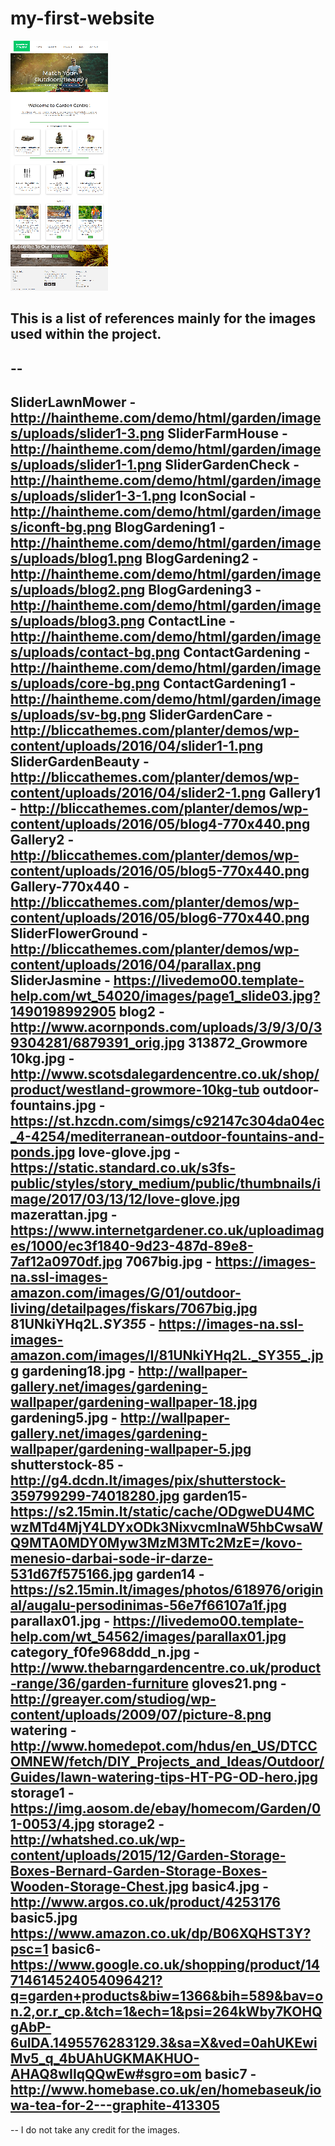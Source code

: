 # my-first-website

![screenshot.png](screenshot.png)

This is a list of references mainly for the images used within the project.
--
--
--

SliderLawnMower - http://haintheme.com/demo/html/garden/images/uploads/slider1-3.png
SliderFarmHouse - http://haintheme.com/demo/html/garden/images/uploads/slider1-1.png
SliderGardenCheck - http://haintheme.com/demo/html/garden/images/uploads/slider1-3-1.png
IconSocial - http://haintheme.com/demo/html/garden/images/iconft-bg.png
BlogGardening1 - http://haintheme.com/demo/html/garden/images/uploads/blog1.png
BlogGardening2 - http://haintheme.com/demo/html/garden/images/uploads/blog2.png
BlogGardening3 - http://haintheme.com/demo/html/garden/images/uploads/blog3.png
ContactLine - http://haintheme.com/demo/html/garden/images/uploads/contact-bg.png
ContactGardening - http://haintheme.com/demo/html/garden/images/uploads/core-bg.png
ContactGardening1 - http://haintheme.com/demo/html/garden/images/uploads/sv-bg.png
SliderGardenCare - http://bliccathemes.com/planter/demos/wp-content/uploads/2016/04/slider1-1.png
SliderGardenBeauty - http://bliccathemes.com/planter/demos/wp-content/uploads/2016/04/slider2-1.png
Gallery1 - http://bliccathemes.com/planter/demos/wp-content/uploads/2016/05/blog4-770x440.png
Gallery2 - http://bliccathemes.com/planter/demos/wp-content/uploads/2016/05/blog5-770x440.png
Gallery-770x440 - http://bliccathemes.com/planter/demos/wp-content/uploads/2016/05/blog6-770x440.png
SliderFlowerGround - http://bliccathemes.com/planter/demos/wp-content/uploads/2016/04/parallax.png
SliderJasmine - https://livedemo00.template-help.com/wt_54020/images/page1_slide03.jpg?1490198992905
blog2  - http://www.acornponds.com/uploads/3/9/3/0/39304281/6879391_orig.jpg
313872_Growmore 10kg.jpg - http://www.scotsdalegardencentre.co.uk/shop/product/westland-growmore-10kg-tub
outdoor-fountains.jpg - https://st.hzcdn.com/simgs/c92147c304da04ec_4-4254/mediterranean-outdoor-fountains-and-ponds.jpg
love-glove.jpg - https://static.standard.co.uk/s3fs-public/styles/story_medium/public/thumbnails/image/2017/03/13/12/love-glove.jpg
mazerattan.jpg - https://www.internetgardener.co.uk/uploadimages/1000/ec3f1840-9d23-487d-89e8-7af12a0970df.jpg
7067big.jpg - https://images-na.ssl-images-amazon.com/images/G/01/outdoor-living/detailpages/fiskars/7067big.jpg
81UNkiYHq2L._SY355_ - https://images-na.ssl-images-amazon.com/images/I/81UNkiYHq2L._SY355_.jpg
gardening18.jpg - http://wallpaper-gallery.net/images/gardening-wallpaper/gardening-wallpaper-18.jpg
gardening5.jpg - http://wallpaper-gallery.net/images/gardening-wallpaper/gardening-wallpaper-5.jpg
shutterstock-85 - http://g4.dcdn.lt/images/pix/shutterstock-359799299-74018280.jpg
garden15- https://s2.15min.lt/static/cache/ODgweDU4MCwzMTd4MjY4LDYxODk3NixvcmlnaW5hbCwsaWQ9MTA0MDY0Myw3MzM3MTc2MzE=/kovo-menesio-darbai-sode-ir-darze-531d67f575166.jpg
garden14 - https://s2.15min.lt/images/photos/618976/original/augalu-persodinimas-56e7f66107a1f.jpg
parallax01.jpg - https://livedemo00.template-help.com/wt_54562/images/parallax01.jpg
category_f0fe968ddd_n.jpg - http://www.thebarngardencentre.co.uk/product-range/36/garden-furniture
gloves21.png - http://greayer.com/studiog/wp-content/uploads/2009/07/picture-8.png
watering - http://www.homedepot.com/hdus/en_US/DTCCOMNEW/fetch/DIY_Projects_and_Ideas/Outdoor/Guides/lawn-watering-tips-HT-PG-OD-hero.jpg
storage1 - https://img.aosom.de/ebay/homecom/Garden/01-0053/4.jpg
storage2 - http://whatshed.co.uk/wp-content/uploads/2015/12/Garden-Storage-Boxes-Bernard-Garden-Storage-Boxes-Wooden-Storage-Chest.jpg
basic4.jpg - http://www.argos.co.uk/product/4253176
basic5.jpg https://www.amazon.co.uk/dp/B06XQHST3Y?psc=1
basic6- https://www.google.co.uk/shopping/product/14714614524054096421?q=garden+products&biw=1366&bih=589&bav=on.2,or.r_cp.&tch=1&ech=1&psi=264kWby7KOHQgAbP-6uIDA.1495576283129.3&sa=X&ved=0ahUKEwiMv5_q_4bUAhUGKMAKHUO-AHAQ8wIIqQQwEw#sgro=om
basic7 - http://www.homebase.co.uk/en/homebaseuk/iowa-tea-for-2---graphite-413305
--
--
I do not take any credit for the images.
